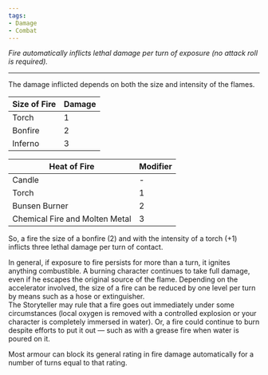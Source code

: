 ```yaml
---
tags:
- Damage
- Combat
---
```


_Fire automatically inflicts lethal damage per turn of exposure (no attack roll is required)._

---

The damage inflicted depends on both the size and intensity of the flames.

| Size of Fire | Damage |
| ------------ | ------ |
| Torch        | 1      |
| Bonfire      | 2      |
| Inferno      | 3      |

| Heat of Fire                   | Modifier |
| ------------------------------ | -------- |
| Candle                         | -        |
| Torch                          | 1        |
| Bunsen Burner                  | 2        |
| Chemical Fire and Molten Metal | 3        |

So, a fire the size of a bonfire (2) and with the intensity of a torch (+1) inflicts three lethal damage per turn of contact.

In general, if exposure to fire persists for more than a turn, it ignites anything combustible. A burning character continues to take full damage, even if he escapes the original source of the flame. Depending on the accelerator involved, the size of a fire can be reduced by one level per turn by means such as a hose or extinguisher.\
The Storyteller may rule that a fire goes out immediately under some circumstances (local oxygen is removed with a controlled explosion or your character is completely immersed in water). Or, a fire could continue to burn despite efforts to put it out — such as with a grease fire when water is poured on it.

Most armour can block its general rating in fire damage automatically for a number of turns equal to that rating.